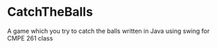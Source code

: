 # CatchTheBalls

A game which you try to catch the balls written in Java using swing for CMPE 261 class
